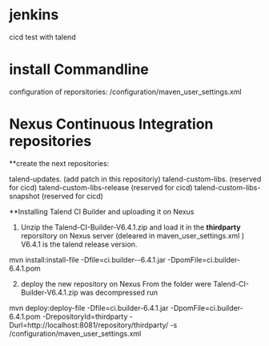 # jenkins
cicd test with talend


# install Commandline
configuration of reporsitories:
<commandlinePath>/configuration/maven_user_settings.xml

# Nexus Continuous Integration repositories

**create the next repositories: 

talend-updates. (add patch in this repositoriy)
talend-custom-libs. (reserved for cicd)
talend-custom-libs-release (reserved for cicd)
talend-custom-libs-snapshot (reserved for cicd)

**Installing Talend CI Builder and uploading it on Nexus

1.	Unzip the Talend-CI-Builder-V6.4.1.zip  and load it in the **thirdparty** reporsitory on Nexus server (deleared in maven_user_settings.xml )
V6.4.1 is the talend release version.

mvn install:install-file -Dfile=ci.builder--6.4.1.jar -DpomFile=ci.builder-6.4.1.pom

2. deploy the new repository on Nexus
From the folder were  Talend-CI-Builder-V6.4.1.zip  was decompressed run

mvn deploy:deploy-file -Dfile=ci.builder-6.4.1.jar -DpomFile=ci.builder-6.4.1.pom -DrepositoryId=thirdparty -Durl=http://localhost:8081/repository/thirdparty/ -s <commandlinePath>/configuration/maven_user_settings.xml
  
  
  
